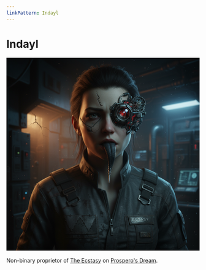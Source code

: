 ```yaml
---
linkPattern: Indayl
---
```

# Indayl

<div class="grid" markdown>

![Portrait](./indayl.png)

<div markdown>

Non-binary proprietor of [The Ecstasy](the-ecstasy.md) on [Prospero's Dream](/places/prosperos-dream/index.md).

</div>
</div>
